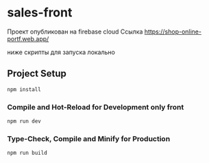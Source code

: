 # sales-front
Проект опубликован на firebase cloud
Ссылка https://shop-online-portf.web.app/

ниже скрипты для запуска локально
## Project Setup

```sh
npm install
```

### Compile and Hot-Reload for Development only front

```sh
npm run dev
```

### Type-Check, Compile and Minify for Production

```sh
npm run build
```
